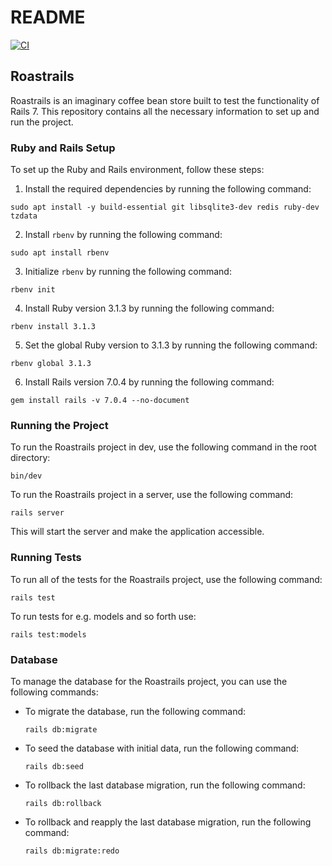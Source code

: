 # README

[![CI](https://github.com/SNurmivaara/RoastRails/actions/workflows/ci.yml/badge.svg?branch=main)](https://github.com/SNurmivaara/RoastRails/actions/workflows/ci.yml)

## Roastrails

Roastrails is an imaginary coffee bean store built to test the functionality of Rails 7. This repository contains all the necessary information to set up and run the project.

### Ruby and Rails Setup

To set up the Ruby and Rails environment, follow these steps:

1. Install the required dependencies by running the following command:
  ```
  sudo apt install -y build-essential git libsqlite3-dev redis ruby-dev tzdata
  ```

2. Install `rbenv` by running the following command:
  ```
  sudo apt install rbenv
  ```

3. Initialize `rbenv` by running the following command:
  ```
  rbenv init
  ```

4. Install Ruby version 3.1.3 by running the following command:
  ```
  rbenv install 3.1.3
  ```

5. Set the global Ruby version to 3.1.3 by running the following command:
  ```
  rbenv global 3.1.3
  ```

6. Install Rails version 7.0.4 by running the following command:
  ```
  gem install rails -v 7.0.4 --no-document
  ```

### Running the Project

To run the Roastrails project in dev, use the following command in the root directory:
```
bin/dev
```

To run the Roastrails project in a server, use the following command:
```
rails server
```

This will start the server and make the application accessible.

### Running Tests

To run all of the tests for the Roastrails project, use the following command:

```
rails test
```

To run tests for e.g. models and so forth use:

```
rails test:models
```

### Database

To manage the database for the Roastrails project, you can use the following commands:

- To migrate the database, run the following command:

  ```
  rails db:migrate
  ```

- To seed the database with initial data, run the following command:

  ```
  rails db:seed
  ```

- To rollback the last database migration, run the following command:

  ```
  rails db:rollback
  ```

- To rollback and reapply the last database migration, run the following command:

  ```
  rails db:migrate:redo
  ```
